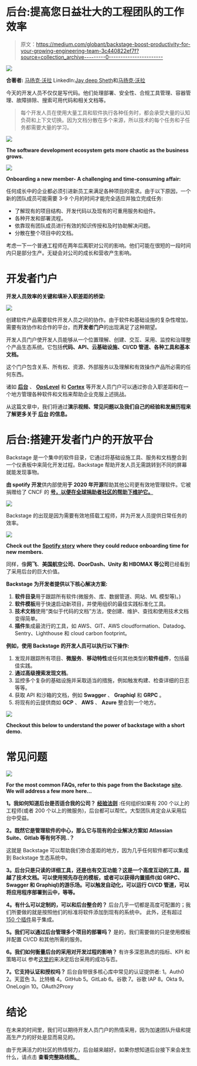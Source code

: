 # 后台:提高您日益壮大的工程团队的工作效率

> 原文：<https://medium.com/globant/backstage-boost-productivity-for-your-growing-engineering-team-3c440822ef7f?source=collection_archive---------0----------------------->

![](img/d93b27c817177d03bfb0d73f95c51426.png)

**合著者:** [马扬克·沃拉](/@mayank.vora)
LinkedIn:[Jay deep Sheth](https://www.linkedin.com/in/jaydeepksheth/)和[马扬克·沃拉](https://www.linkedin.com/in/mayank-vora/)

今天的开发人员不仅仅是写代码。他们处理部署、安全性、合规工具管理、容器管理、故障排除、搜索可用代码和相关文档等。

> 每个开发人员在使用大量工具和软件执行各种任务时，都会承受大量的认知负荷和上下文切换。因为文档分散在多个来源，所以技术的每个任务和子任务都需要大量的学习。

![](img/aaef832b9958ccab50448ad35191a7f6.png)

**The software development ecosystem gets more chaotic as the business grows.**

![](img/b75984c52f077de6d8360d8494bc44ee.png)

**Onboarding a new member- A challenging and time-consuming affair:**

任何成长中的企业都必须引进新员工来满足各种项目的需求。由于以下原因，一个新的团队成员可能需要 3-9 个月的时间才能完全适应并独立完成任务:

*   了解现有的项目结构、开发代码以及现有的可重用服务和组件。
*   各种开发和部署流程。
*   依靠现有团队成员进行有效的知识传授和及时协助解决问题。
*   分散在整个项目中的文档。

考虑一下一个普通工程师在两年后离职对公司的影响。他们可能在很短的一段时间内只是部分生产。无疑会对公司的成长和营收产生影响。

# **开发者门户**

**开发人员效率的关键和填补入职差距的桥梁:**

![](img/6f1da7a6600faf2e13f48a0f1262020b.png)

创建软件产品需要软件开发人员之间的协作。由于软件和基础设施的复杂性增加，需要有效协作和合作的平台，而**开发者门户**的出现满足了这种期望。

开发人员门户使开发人员能够从一个位置理解、创建、交互、采用、监控和治理整个产品生态系统。它包括**代码、API、云基础设施、CI/CD 管道、各种工具和基本文档。**

这个门户包含关系、所有权、资源、外部服务以及理解和有效操作产品所必需的任何东西。

诸如 [**后台**](https://backstage.io/) 、 [**OpsLevel**](https://www.opslevel.com/) 和 [**Cortex**](https://www.cortex.io/) 等开发人员门户可以通过弥合入职差距和在一个地方管理各种软件和文档来帮助企业克服上述挑战。

从这篇文章中，我们将通过**演示视频、常见问题以及我们自己的经验和发展历程来了解更多关于 [**后台**](https://backstage.io/) 的信息。**

# **后台:搭建开发者门户的开放平台**

Backstage 是一个集中的软件目录，它通过将基础设施工具、服务和文档整合到一个仪表板中来简化开发过程。Backstage 帮助开发人员无需跳转到不同的屏幕就能发现事物。

**由 spotify 开发**供内部使用**于 2020 年开源**帮助其他公司更有效地管理软件。它被捐赠给了 CNCF 的 [**号，以便在全球捐助者社区的帮助下维护它。**](https://www.cncf.io/)

![](img/13cc3a42517fc9bc147592c580b403f8.png)

Backstage 的出现是因为需要有效地搭载工程师，并为开发人员提供日常任务的效率。

![](img/8b65f57c20a138df0a555a083bbb9b87.png)

**Check out the** [**Spotify story**](https://backstage.spotify.com/blog/measuring-backstage-success-at-spotify/) **where they could reduce onboarding time for new members.**

同样，像**网飞**、**美国航空公司、DoorDash、Unity 和 HBOMAX 等公司**已经看到了采用后台的巨大价值。

**Backstage 为开发者提供以下核心解决方案:**

1.  **软件目录**用于跟踪所有软件(微服务、库、数据管道、网站、ML 模型等)。)
2.  **软件模板**用于快速启动新项目，并使用组织的最佳实践标准化工具。
3.  **技术文档**使用“类似于代码的文档”方法，使创建、维护、查找和使用技术文档变得简单。
4.  **插件**集成最流行的工具，如 AWS、GIT、AWS cloudformation、Datadog、Sentry、Lighthouse 和 cloud carbon footprint。

**例如，使用 Backstage 的开发人员可以执行以下操作:**

1.  发现并跟踪所有项目、**微服务**、**移动特性**或任何其他类型的**软件组件**，包括最佳实践。
2.  **通过高级搜索发现文档**。
3.  监控多个复杂的基础设施并采取适当的措施，例如触发构建、检查详细的日志等等。
4.  获取 API 和沙箱的文档，例如 **Swagger** 、 **Graphiql** 和 **GRPC** 。
5.  将现有的云提供商如 **GCP** 、 **AWS** 、 **Azure** 整合到一个地方。

![](img/31a6c8435dc84a214bee9565cb482348.png)

**Checkout this below to understand the power of backstage with a short demo.**

# **常见问题**

![](img/b9eb0d58466073def421c9b386d9ff50.png)

**For the most common FAQs, refer to this page from the Backstage** [**site**](https://backstage.io/docs/FAQ)**. We will address a few more here…**

**1。我如何知道后台是否适合我的公司？** [**经验法则**](https://backstage.spotify.com/) :任何组织如果有 200 个以上的工程师(或者 200 个以上的微服务)，后台都可以帮忙。大型团队肯定会从采用后台中受益。

**2。既然它是管理软件的中心，那么它与现有的企业解决方案如 Atlassian Suite、Gitlab 等有何不同..？** 

这就是 Backstage 可以帮助我们弥合差距的地方，因为几乎任何软件都可以集成到 Backstage 生态系统中。

**3。后台只是只读的详细工具，还是也有交互功能？这是一个高度互动的工具，超越了技术文档。可以使用预先存在的模板，或者可以获得内置插件(如 GRPC、Swagger 和 Graphiql)的游乐场。可以触发自动化，可以运行 CI/CD 管道，可以将应用程序部署到云中，等等。**

**4。有什么可以定制的，可以和后台整合的？** 后台几乎一切都是高度可配置的；我们所要做的就是按照他们的标准将软件添加到现有的系统中。
此外，还有超过 [150 个插件](https://backstage.io/plugins)易于集成。

**5。我们可以通过后台管理多个项目的部署吗？** 是的，我们需要做的只是使用模板并配置 CI/CD 和其他所需的服务。

**6。我们如何衡量后台的采用对开发过程的影响？** 有许多深思熟虑的指标、KPI 和策略可以
参考[这里的](https://backstage.io/docs/overview/adopting)来决定后台采用的成功与否。

**7。它支持认证和授权吗？** 后台自带很多核心库中常见的认证提供者:
1。Auth0
2。天蓝色
3。比特桶
4。GitHub
5。GitLab
6。谷歌
7。谷歌 IAP
8。Okta
9。OneLogin
10。OAuth2Proxy

# **结论**

在未来的时间里，我们可以期待开发人员门户的热情采用，因为加速团队升级和提高生产力的好处是显而易见的。

由于充满活力的社区的热情努力，后台越来越好。如果你想知道后台接下来会发生什么，请点击 **查看完整路线图[**。**](https://backstage.io/docs/overview/roadmap)**